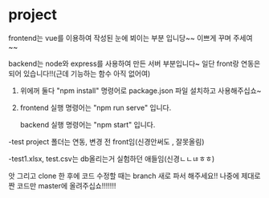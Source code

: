 # project

frontend는 vue를 이용하여 작성된 눈에 뵈이는 부분 입니당~~
이쁘게 꾸며 주세여~~

backend는 node와 express를 사용하여 만든 서버 부분입니다~
일단 front랑 연동은 되어 있습니다!!(근데 기능하는 함수 아직 없어여)

1. 위에꺼 둘다
    "npm install"
    명령어로 package.json 파일 설치하고 사용해주십쇼~

2. frontend 실행 명령어는
    "npm run serve"
    입니다.

   backend 실행 명령어는 
   "npm start"
   입니다.

-test project 폴더는 연동, 변경 전 front임(신경안써도 , 잘못올림)

-test1.xlsx, test.csv는 db올리는거 실험하던 애들임(신경ㄴㄴㄶㅎㅎ)

앗 그리고 clone 한 후에 코드 수정할 때는 branch 새로 파서 해주세요!!  나중에 제대로 짠 코드만 master에 올려주십쇼!!!!!!!

